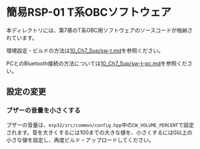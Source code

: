 # 簡易RSP-01 T系OBCソフトウェア

本ディレクトリには、第7章のT系OBC用ソフトウェアのソースコードが格納されています。

環境設定・ビルドの方法は[10_Ch7_Sup/sw-t.md](/10_Ch7_Sup/sw-t.md)を参照ください。

PCとのBluetooth接続の方法については[10_Ch7_Sup/sw-t-pc.md](/10_Ch7_Sup/sw-t-pc.md)を参照ください。

## 設定の変更

### ブザーの音量を小さくする

ブザーの音量は、`esp32/src/common/config.hpp`中の`CW_VOLUME_PERCENT`で設定されます。音を大きくするには100までの大きな値を、小さくするには0以上の小さな値を設定し、再度ビルド・アップロードしてください。
